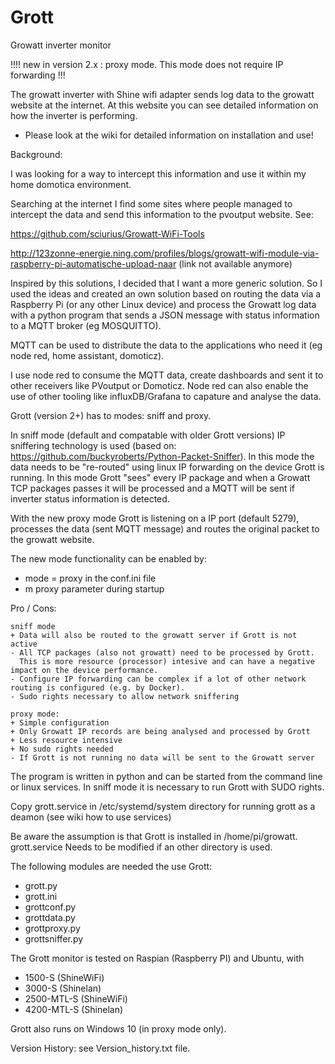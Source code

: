 # Grott
Growatt inverter monitor

!!!! new in version 2.x : proxy mode. This mode does not require IP forwarding !!!  

The growatt inverter with Shine wifi adapter sends log data to the growatt website at the internet. At this website you can see detailed information on how the inverter is performing. 

- Please look at the wiki for detailed information on installation and use!

Background: 

I was looking for a way to intercept this information and use it within my home domotica environment. 

Searching at the internet I find some sites where people managed to intercept the data and send this information to the pvoutput website. 
See: 

https://github.com/sciurius/Growatt-WiFi-Tools 

http://123zonne-energie.ning.com/profiles/blogs/growatt-wifi-module-via-raspberry-pi-automatische-upload-naar
(link not available anymore)

Inspired by this solutions, I decided that I want a more generic solution. So I used the ideas and created an own solution based on routing the data via a Raspberry Pi (or any other Linux device) and process the Growatt log data with a python program that sends a JSON message with status information to a MQTT broker (eg MOSQUITTO). 

MQTT can be used to distribute the data to the applications who need it (eg node red, home assistant, domoticz).  

I use node red  to consume the MQTT data, create dashboards and sent it to other receivers like PVoutput or Domoticz. Node red can also enable the use of other tooling like influxDB/Grafana to capature and analyse the data. 

Grott (version 2+) has to modes: sniff and proxy. 

In sniff mode (default and compatable with older Grott versions) IP sniffering technology is used (based on: https://github.com/buckyroberts/Python-Packet-Sniffer). In this mode the data needs to be "re-routed" using linux IP forwarding on the device Grott is running. In this mode Grott "sees" every IP package and when a Growatt TCP packages passes it will be processed and a MQTT will be sent if inverter status information is detected. 

With the new proxy mode Grott is listening on a IP port (default 5279), processes the data (sent MQTT message) and routes the original packet to the growatt website. 

The new mode functionality can be enabled by: 

- mode = proxy in the conf.ini file 
- m proxy parameter during startup

Pro / Cons: 

    sniff mode
    + Data will also be routed to the growatt server if Grott is not active
    - All TCP packages (also not growatt) need to be processed by Grott. 
      This is more resource (processor) intesive and can have a negative impact on the device performance.
    - Configure IP forwarding can be complex if a lot of other network routing is configured (e.g. by Docker). 
    - Sudo rights necessary to allow network sniffering
    
    proxy mode: 
    + Simple configuration 
    + Only Growatt IP records are being analysed and processed by Grott 
    + Less resource intensive 
    + No sudo rights needed
    - If Grott is not running no data will be sent to the Growatt server

The program is written in python and can be started from the command line or linux services. In sniff mode it is necessary to run Grott with SUDO rights. 

Copy grott.service in /etc/systemd/system directory for running grott as a deamon (see wiki how to use services)

Be aware the assumption is that Grott is installed in /home/pi/growatt. grott.service Needs to be modified if an other directory is used. 

The following modules are needed the use Grott:
- grott.py
- grott.ini
- grottconf.py
- grottdata.py
- grottproxy.py
- grottsniffer.py

The Grott monitor is tested on Raspian (Raspberry PI) and Ubuntu, with
+ 1500-S (ShineWiFi)
+ 3000-S  (Shinelan)
+ 2500-MTL-S (ShineWiFi)
+ 4200-MTL-S (Shinelan)

Grott also runs on Windows 10 (in proxy mode only).

Version History: see Version_history.txt file. 
